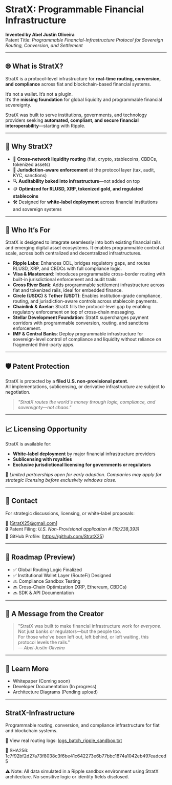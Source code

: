 # StratX: Programmable Financial Infrastructure

**Invented by Abel Justin Oliveira**  
Patent Title: *Programmable Financial-Infrastructure Protocol for Sovereign Routing, Conversion, and Settlement*

---

## 🌐 What is StratX?

StratX is a protocol-level infrastructure for **real-time routing, conversion, and compliance** across fiat and blockchain-based financial systems.

It’s not a wallet. It’s not a plugin.  
It’s the **missing foundation** for global liquidity and programmable financial sovereignty.

StratX was built to serve institutions, governments, and technology providers seeking **automated, compliant, and secure financial interoperability**—starting with Ripple.

---

## 🔧 Why StratX?

- 🔁 **Cross-network liquidity routing** (fiat, crypto, stablecoins, CBDCs, tokenized assets)  
- 🧠 **Jurisdiction-aware enforcement** at the protocol layer (tax, audit, KYC, sanctions)  
- 🔍 **Auditability baked into infrastructure**—not added on top  
- 🪙 **Optimized for RLUSD, XRP, tokenized gold, and regulated stablecoins**  
- 🛠️ Designed for **white-label deployment** across financial institutions and sovereign systems  

---

## 🤝 Who It’s For

StratX is designed to integrate seamlessly into both existing financial rails and emerging digital asset ecosystems. It enables programmable control at scale, across both centralized and decentralized infrastructures.

- **Ripple Labs**: Enhances ODL, bridges regulatory gaps, and routes RLUSD, XRP, and CBDCs with full compliance logic.
- **Visa & Mastercard**: Introduces programmable cross-border routing with built-in jurisdictional enforcement and audit trails.
- **Cross River Bank**: Adds programmable settlement infrastructure across fiat and tokenized rails, ideal for embedded finance.
- **Circle (USDC)** & **Tether (USDT)**: Enables institution-grade compliance, routing, and jurisdiction-aware controls across stablecoin payments.
- **Chainlink & Axelar**: StratX fills the protocol-level gap by enabling regulatory enforcement on top of cross-chain messaging.
- **Stellar Development Foundation**: StratX supercharges payment corridors with programmable conversion, routing, and sanctions enforcement.
- **IMF & Central Banks**: Deploy programmable infrastructure for sovereign-level control of compliance and liquidity without reliance on fragmented third-party apps.


---

## 🛡️ Patent Protection

StratX is protected by a **filed U.S. non-provisional patent**.  
All implementations, sublicensing, or derivative infrastructure are subject to negotiation.

> *"StratX routes the world's money through logic, compliance, and sovereignty—not chaos."*

---

## 📈 Licensing Opportunity

StratX is available for:
- **White-label deployment** by major financial infrastructure providers  
- **Sublicensing with royalties**  
- **Exclusive jurisdictional licensing for governments or regulators**

🚨 *Limited partnerships open for early adoption. Companies may apply for strategic licensing before exclusivity windows close.*

---

## 📩 Contact

For strategic discussions, licensing, or white-label proposals:

📧 [StratX25@gmail.com]  
🔒 Patent Filing: *U.S. Non-Provisional application # (19/238,393)*  
💼 GitHub Profile: (https://github.com/StratX25)

---

## 🚀 Roadmap (Preview)

- ✅ Global Routing Logic Finalized  
- ✅ Institutional Wallet Layer (RouteFi) Designed  
- 🔜 Compliance Sandbox Testing  
- 🔜 Cross-Chain Optimization (XRP, Ethereum, CBDCs)  
- 🔜 SDK & API Documentation  

---

## 🙏 A Message from the Creator

> "StratX was built to make financial infrastructure work for *everyone*.  
> Not just banks or regulators—but the people too.  
> For those who’ve been left out, left behind, or left waiting, this protocol levels the rails."  
> — *Abel Justin Oliveira*

---

## 🧠 Learn More

- Whitepaper (Coming soon)  
- Developer Documentation (In progress)  
- Architecture Diagrams (Pending upload)

 ---
 
## StratX-Infrastructure
Programmable routing, conversion, and compliance infrastructure for fiat and blockchain systems.

📂 View real routing logs: [logs_batch_ripple_sandbox.txt](./proof/logs_batch_ripple_sandbox.txt)

🔐 SHA256: 1c7f92bf2d27a73f8038c3f6be41c642273e6b77bbc1874a1042eb497eadced5

⚠️ Note: All data simulated in a Ripple sandbox environment using StratX architecture. No sensitive logic or identity fields disclosed.
